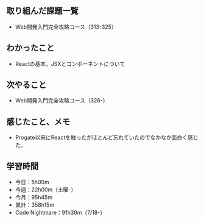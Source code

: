 ## 取り組んだ課題一覧
- Web開発入門完全攻略コース（313-325）
## わかったこと
- Reactの基本。JSXとコンポーネントについて
## 次やること
- Web開発入門完全攻略コース（326-）
## 感じたこと、メモ
- Progate以来にReactを触ったがほとんど忘れていたのでなかなか面白く感じた。
## 学習時間
- 今日：5h00m
- 今週：22h00m（土曜-）
- 今月：95h45m
- 累計：358h15m
- Code Nightmare：91h30m（7/18-）